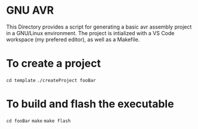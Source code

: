 # GNU AVR
This Directory provides a script for generating a basic avr assembly project in a GNU/Linux environment. The project is intialized with a VS Code workspace (my prefered editor), as well as a Makefile. 

# To create a project
`cd template`
`./createProject fooBar`

# To build and flash the executable
`cd fooBar`
`make`
`make flash`
